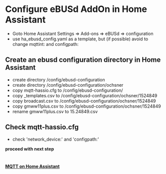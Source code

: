 # Configure eBUSd AddOn in Home Assistant
- Goto Home Assistant Settings => Add-ons => eBUSd => configuration
-  use ha_ebusd_config.yaml as a template, but (if possible) avoid to change mqttint: and configpath:
  
## Create an ebusd configuration directory in Home Assistant
- create directory /config/ebusd-configuration
- create directory /config/ebusd-configuration/ochsner
- copy mqtt-hassio.cfg to /config/ebusd-configuration/
- copy _templates.csv to /config/ebusd-configuration/ochsner/1524849
- copy broadcast.csv to /config/ebusd-configuration/ochsner/1524849
- copy gmww11plus.csv to /config/ebusd-configuration/ochsner/1524849
- rename gmww11plus.csv to 15.24849.csv
  
## Check mqtt-hassio.cfg 
- check 'network_device:' and 'configpath:'

**proceed with next step** 
#
**[MQTT on Home Assistant](mqtt.md)**
